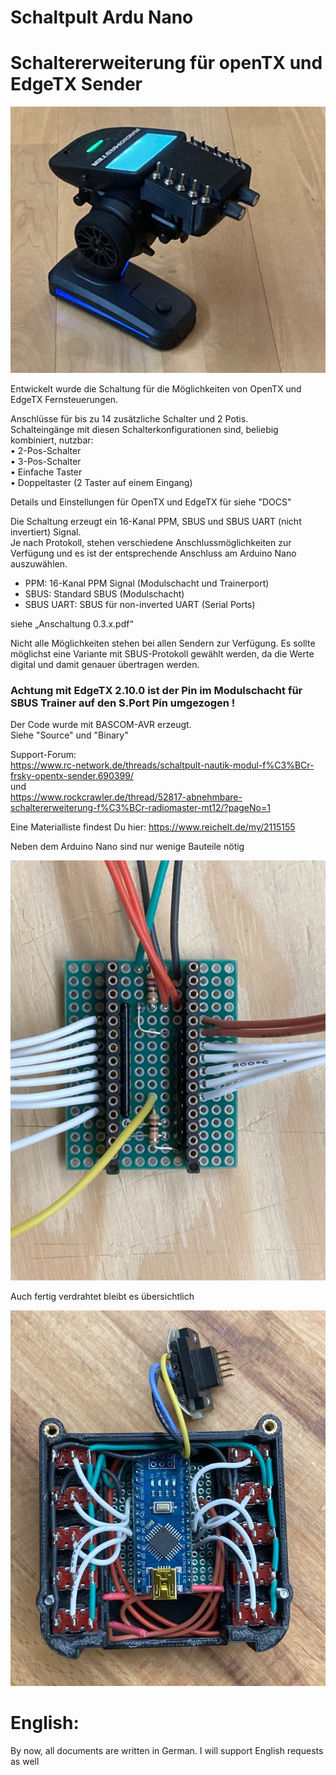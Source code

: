 # Schaltpult Ardu Nano
# Schaltererweiterung für openTX und EdgeTX Sender

 
![image lost ?](Pics/MT12.jpg)

Entwickelt wurde die Schaltung für die Möglichkeiten von OpenTX und EdgeTX Fernsteuerungen.  
 
Anschlüsse für bis zu 14 zusätzliche Schalter und 2 Potis.  
Schalteingänge mit diesen Schalterkonfigurationen sind, beliebig kombiniert, nutzbar:  
•  2-Pos-Schalter  
•  3-Pos-Schalter  
•  Einfache Taster  
•  Doppeltaster (2 Taster auf einem Eingang)  

Details und Einstellungen für OpenTX und EdgeTX für siehe "DOCS"  

Die Schaltung erzeugt ein 16-Kanal PPM, SBUS und SBUS UART (nicht invertiert) Signal.  
Je nach Protokoll, stehen verschiedene Anschlussmöglichkeiten zur Verfügung und es ist der entsprechende Anschluss am Arduino Nano auszuwählen.  
- PPM: 16-Kanal PPM Signal (Modulschacht und Trainerport)  
- SBUS: Standard SBUS (Modulschacht)  
- SBUS UART: SBUS für non-inverted UART (Serial Ports)  

siehe „Anschaltung 0.3.x.pdf“

Nicht alle Möglichkeiten stehen bei allen Sendern zur Verfügung.
Es sollte möglichst eine Variante mit SBUS-Protokoll gewählt werden, da die Werte digital und damit genauer übertragen werden.

### Achtung mit EdgeTX 2.10.0 ist der Pin im Modulschacht für SBUS Trainer auf den S.Port Pin umgezogen !
 
Der Code wurde mit BASCOM-AVR erzeugt.  
Siehe "Source" und "Binary"

Support-Forum:  
https://www.rc-network.de/threads/schaltpult-nautik-modul-f%C3%BCr-frsky-opentx-sender.690399/  
und  
https://www.rockcrawler.de/thread/52817-abnehmbare-schaltererweiterung-f%C3%BCr-radiomaster-mt12/?pageNo=1  

Eine Materialliste findest Du hier: https://www.reichelt.de/my/2115155  


Neben dem Arduino Nano sind nur wenige Bauteile nötig  

![image lost ?](Pics/PCB02.jpg)

Auch fertig verdrahtet bleibt es übersichtlich  

![image lost ?](Pics/PCB06.jpg)



# English:  
By now, all documents are written in German. I will support English requests as well  